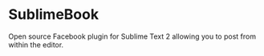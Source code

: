 SublimeBook
===========

Open source Facebook plugin for Sublime Text 2 allowing you to post from within the editor.
